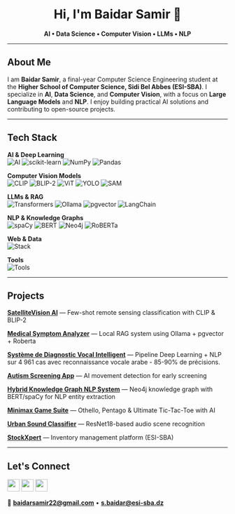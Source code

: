 <div align="center">

# Hi, I'm Baidar Samir 👋

**AI • Data Science • Computer Vision • LLMs • NLP**

</div>

---

## About Me

I am **Baidar Samir**, a final-year Computer Science Engineering student at the **Higher School of Computer Science, Sidi Bel Abbes (ESI-SBA)**. I specialize in **AI**, **Data Science**, and **Computer Vision**, with a focus on **Large Language Models** and **NLP**. I enjoy building practical AI solutions and contributing to open-source projects.

---
## Tech Stack

**AI & Deep Learning**  
![AI](https://skillicons.dev/icons?i=pytorch,tensorflow,opencv,python) ![scikit-learn](https://skillicons.dev/icons?i=sklearn) ![NumPy](https://img.shields.io/badge/NumPy-013243?style=flat&logo=numpy&logoColor=white) ![Pandas](https://img.shields.io/badge/Pandas-150458?style=flat&logo=pandas&logoColor=white)

**Computer Vision Models**  
![CLIP](https://img.shields.io/badge/CLIP-412991?style=flat&logo=openai&logoColor=white) ![BLIP-2](https://img.shields.io/badge/BLIP--2-FF6F00?style=flat) ![ViT](https://img.shields.io/badge/ViT-EE4C2C?style=flat) ![YOLO](https://img.shields.io/badge/YOLO-00FFFF?style=flat&logo=yolo&logoColor=black) ![SAM](https://img.shields.io/badge/SAM-0467DF?style=flat&logo=meta&logoColor=white)

**LLMs & RAG**  
![Transformers](https://img.shields.io/badge/🤗_Transformers-FFD21E?style=flat&logo=huggingface&logoColor=black) ![Ollama](https://img.shields.io/badge/Ollama-000000?style=flat&logo=ollama&logoColor=white) ![pgvector](https://img.shields.io/badge/pgvector-336791?style=flat&logo=postgresql&logoColor=white) ![LangChain](https://img.shields.io/badge/LangChain-1C3C3C?style=flat&logo=langchain&logoColor=white)

**NLP & Knowledge Graphs**  
![spaCy](https://img.shields.io/badge/spaCy-09A3D5?style=flat&logo=spacy&logoColor=white) ![BERT](https://img.shields.io/badge/BERT-FFA500?style=flat&logo=google&logoColor=white) ![Neo4j](https://img.shields.io/badge/Neo4j-008CC1?style=flat&logo=neo4j&logoColor=white) ![RoBERTa](https://img.shields.io/badge/RoBERTa-FF6F00?style=flat&logo=huggingface&logoColor=white)

**Web & Data**  
![Stack](https://skillicons.dev/icons?i=react,nodejs,flask,fastapi,postgres,mongodb)

**Tools**  
![Tools](https://skillicons.dev/icons?i=vscode,git,docker,aws,figma)



---
## Projects

**[SatelliteVision AI](https://github.com/BaidarSamir/Projet-2CS)** — Few-shot remote sensing classification with CLIP & BLIP-2

**[Medical Symptom Analyzer](https://github.com/BaidarSamir/medical-llm)** — Local RAG system using Ollama + pgvector + Roberta

**[Système de Diagnostic Vocal Intelligent](https://github.com/BaidarSamir/Intelligent-Voice-Diagnosis)** — Pipeline Deep Learning + NLP sur 4 961 cas avec reconnaissance vocale arabe - 85-90% de précisions.

**[Autism Screening App](https://github.com/BaidarSamir/autism_gesture)** — AI movement detection for early screening

**[Hybrid Knowledge Graph NLP System](https://github.com/BaidarSamir/wardrobegpt-kg)** — Neo4j knowledge graph with BERT/spaCy for NLP entity extraction 

**[Minimax Game Suite](https://github.com/BaidarSamir/Three-AI-based-Minimax-games-in-Python)** — Othello, Pentago & Ultimate Tic-Tac-Toe with AI

**[Urban Sound Classifier](https://github.com/BaidarSamir/Sound-Classification--Project-DL)** — ResNet18-based audio scene recognition

**[StockXpert](https://github.com/StockXpert/StockXpert)** — Inventory management platform (ESI-SBA)

---

## Let's Connect

<p>
	<a href="https://www.linkedin.com/in/baidar-samir-649804314/"><img src="https://img.shields.io/badge/LinkedIn-0A66C2?logo=linkedin&logoColor=white" height="28"/></a>
	<a href="https://www.kaggle.com/baidarsamir"><img src="https://img.shields.io/badge/Kaggle-20BEFF?logo=kaggle&logoColor=white" height="28"/></a>
	<a href="mailto:baidarsamir22@gmail.com"><img src="https://img.shields.io/badge/Email-EA4335?logo=gmail&logoColor=white" height="28"/></a>
</p>

📧 **baidarsamir22@gmail.com** • **s.baidar@esi-sba.dz**
